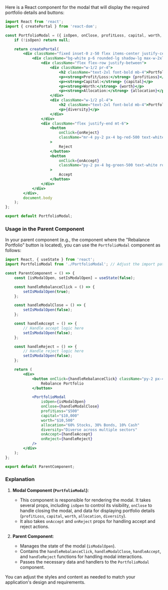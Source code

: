 Here is a React component for the modal that will display the required portfolio details and buttons:

```jsx
import React from 'react';
import { createPortal } from 'react-dom';

const PortfolioModal = ({ isOpen, onClose, profitLoss, capital, worth, allocation, diversity, onAccept, onReject }) => {
    if (!isOpen) return null;

    return createPortal(
        <div className="fixed inset-0 z-50 flex items-center justify-center bg-black bg-opacity-50">
            <div className="bg-white p-6 rounded-lg shadow-lg max-w-2xl w-full">
                <div className="flex flex-row justify-between">
                    <div className="w-1/2 pr-4">
                        <h2 className="text-2xl font-bold mb-4">Portfolio Details</h2>
                        <p><strong>Profit/Loss:</strong> {profitLoss}</p>
                        <p><strong>Capital:</strong> {capital}</p>
                        <p><strong>Worth:</strong> {worth}</p>
                        <p><strong>Allocation:</strong> {allocation}</p>
                    </div>
                    <div className="w-1/2 pl-4">
                        <h2 className="text-2xl font-bold mb-4">Portfolio Diversity</h2>
                        <p>{diversity}</p>
                    </div>
                </div>
                <div className="flex justify-end mt-6">
                    <button
                        onClick={onReject}
                        className="mr-4 py-2 px-4 bg-red-500 text-white rounded"
                    >
                        Reject
                    </button>
                    <button
                        onClick={onAccept}
                        className="py-2 px-4 bg-green-500 text-white rounded"
                    >
                        Accept
                    </button>
                </div>
            </div>
        </div>,
        document.body
    );
};

export default PortfolioModal;
```

### Usage in the Parent Component

In your parent component (e.g., the component where the "Rebalance Portfolio" button is located), you can use the `PortfolioModal` component as follows:

```jsx
import React, { useState } from 'react';
import PortfolioModal from './PortfolioModal'; // Adjust the import path accordingly

const ParentComponent = () => {
    const [isModalOpen, setIsModalOpen] = useState(false);

    const handleRebalanceClick = () => {
        setIsModalOpen(true);
    };

    const handleModalClose = () => {
        setIsModalOpen(false);
    };

    const handleAccept = () => {
        // Handle accept logic here
        setIsModalOpen(false);
    };

    const handleReject = () => {
        // Handle reject logic here
        setIsModalOpen(false);
    };

    return (
        <div>
            <button onClick={handleRebalanceClick} className="py-2 px-4 bg-blue-500 text-white rounded">
                Rebalance Portfolio
            </button>

            <PortfolioModal
                isOpen={isModalOpen}
                onClose={handleModalClose}
                profitLoss="$500"
                capital="$10,000"
                worth="$10,500"
                allocation="60% Stocks, 30% Bonds, 10% Cash"
                diversity="Diverse across multiple sectors"
                onAccept={handleAccept}
                onReject={handleReject}
            />
        </div>
    );
};

export default ParentComponent;
```

### Explanation

1. **Modal Component (`PortfolioModal`)**:
    - This component is responsible for rendering the modal. It takes several props, including `isOpen` to control its visibility, `onClose` to handle closing the modal, and data for displaying portfolio details (`profitLoss`, `capital`, `worth`, `allocation`, `diversity`).
    - It also takes `onAccept` and `onReject` props for handling accept and reject actions.

2. **Parent Component**:
    - Manages the state of the modal (`isModalOpen`).
    - Contains the `handleRebalanceClick`, `handleModalClose`, `handleAccept`, and `handleReject` functions for handling modal interactions.
    - Passes the necessary data and handlers to the `PortfolioModal` component.

You can adjust the styles and content as needed to match your application's design and requirements.